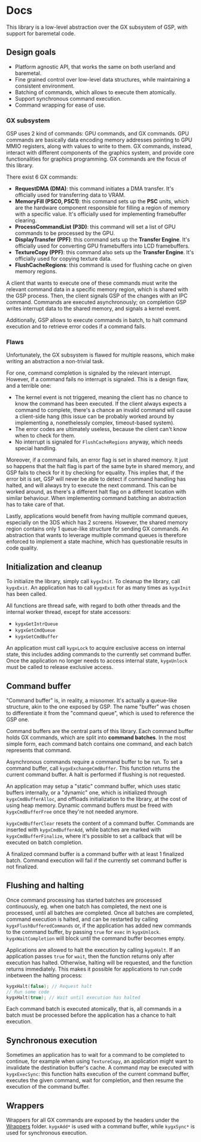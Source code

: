 # Docs

This library is a low-level abstraction over the GX subsystem of GSP, with support for baremetal code.

## Design goals

- Platform agnostic API, that works the same on both userland and baremetal.
- Fine grained control over low-level data structures, while maintaining a consistent environment.
- Batching of commands, which allows to execute them atomically.
- Support synchronous command execution.
- Command wrapping for ease of use.

### GX subsystem

GSP uses 2 kind of commands: GPU commands, and GX commands. GPU commands are basically data encoding memory addresses pointing to GPU MMIO registers, along with values to write to them. GX commands, instead, interact with different components of the graphics system, and provide core functionalities for graphics programming. GX commands are the focus of this library.

There exist 6 GX commands:

- **RequestDMA (DMA)**: this command initiates a DMA transfer. It's officially used for transferring data to VRAM.
- **MemoryFill (PSC0, PSC1)**: this command sets up the **PSC** units, which are the hardware component responsible for filling a region of memory with a specific value. It's officially used for implementing framebuffer clearing.
- **ProcessCommandList (P3D)**: this command will set a list of GPU commands to be processed by the GPU.
- **DisplayTransfer (PPF)**: this command sets up the **Transfer Engine**. It's officially used for converting GPU framebuffers into LCD framebuffers.
- **TextureCopy (PPF)**: this command also sets up the **Transfer Engine**. It's officially used for copying texture data.
- **FlushCacheRegions**: this command is used for flushing cache on given memory regions.

A client that wants to execute one of these commands must write the relevant command data in a specific memory region, which is shared with the GSP process. Then, the client signals GSP of the changes with an IPC command. Commands are executed asynchronously; on completion GSP writes interrupt data to the shared memory, and signals a kernel event.

Additionally, GSP allows to execute commands in batch, to halt command execution and to retrieve error codes if a command fails.

### Flaws

Unfortunately, the GX subsystem is flawed for multiple reasons, which make writing an abstraction a non-trivial task.

For one, command completion is signaled by the relevant interrupt. However, if a command fails no interrupt is signaled. This is a design flaw, and a terrible one:

- The kernel event is not triggered, meaning the client has no chance to know the command has been executed. If the client always expects a command to complete, there's a chance an invalid command will cause a client-side hang (this issue can be probably worked around by implementing a, nonethelessly complex, timeout-based system).
- The error codes are ultimately useless, because the client can't know when to check for them.
- No interrupt is signaled for `FlushCacheRegions` anyway, which needs special handling.

Moreover, if a command fails, an error flag is set in shared memory. It just so happens that the halt flag is part of the same byte in shared memory, and GSP fails to check for it by checking for equality. This implies that, if the error bit is set, GSP will never be able to detect if command handling has halted, and will always try to execute the next command. This can be worked around, as there's a different halt flag on a different location with similar behaviour. When implementing command batching an abstraction has to take care of that.

Lastly, applications would benefit from having multiple command queues, especially on the 3DS which has 2 screens. However, the shared memory region contains only 1 queue-like structure for sending GX commands. An abstraction that wants to leverage multiple command queues is therefore enforced to implement a state machine, which has questionable results in code quality.

## Initialization and cleanup

To initialize the library, simply call `kygxInit`. To cleanup the library, call `kygxExit`. An application has to call `kygxExit` for as many times as `kygxInit` has been called.

All functions are thread safe, with regard to both other threads and the internal worker thread, except for state accessors:

- `kygxGetIntrQueue`
- `kygxGetCmdQueue`
- `kygxGetCmdBuffer`

An application must call `kygxLock` to acquire exclusive access on internal state, this includes adding commands to the currently set command buffer. Once the application no longer needs to access internal state, `kygxUnlock` must be called to release exclusive access.

## Command buffer

"Command buffer" is, in reality, a misnomer. It's actually a queue-like structure, akin to the one exposed by GSP. The name "buffer" was chosen to differentiate it from the "command queue", which is used to reference the GSP one.

Command buffers are the central parts of this library. Each command buffer holds GX commands, which are split into **command batches**. In the most simple form, each command batch contains one command, and each batch represents that command.

Asynchronous commands require a command buffer to be run. To set a command buffer, call `kygxExchangeCmdBuffer`. This function returns the current command buffer. A halt is performed if flushing is not requested.

An application may setup a "static" command buffer, which uses static buffers internally, or a "dynamic" one, which is initialized through `kygxCmdBufferAlloc`, and offloads initialization to the library, at the cost of using heap memory. Dynamic command buffers must be freed with `kygxCmdBufferFree` once they're not needed anymore.

`kygxCmdBufferClear` resets the content of a command buffer. Commands are inserted with `kygxCmdBufferAdd`, while batches are marked with `kygxCmdBufferFinalize`, where it's possible to set a callback that will be executed on batch completion.

A finalized command buffer is a command buffer with at least 1 finalized batch. Command execution will fail if the currently set command buffer is not finalized.

## Flushing and halting

Once command processing has started batches are processed continuously, eg. when one batch has completed, the next one is processed, until all batches are completed. Once all batches are completed, command execution is halted, and can be restarted by calling `kygxFlushBufferedCommands` or, if the application has added new commands to the command buffer, by passing `true` for `exec` in `kygxUnlock`. `kygxWaitCompletion` will block until the command buffer becomes empty.

Applications are allowed to halt the execution by calling `kygxHalt`. If an application passes `true` for `wait`, then the function returns only after execution has halted. Otherwise, halting will be requested, and the function returns immediately. This makes it possible for applications to run code inbetween the halting process:

```c
kygxHalt(false); // Request halt
// Run some code
kygxHalt(true); // Wait until execution has halted
```

Each command batch is executed atomically, that is, all commands in a batch must be processed before the application has a chance to halt execution.

## Synchronous execution

Sometimes an application has to wait for a command to be completed to continue, for example when using `TextureCopy`, an application might want to invalidate the destination buffer's cache. A command may be executed with `kygxExecSync`: this function halts execution of the current command buffer, executes the given command, wait for completion, and then resume the execution of the command buffer.

## Wrappers

Wrappers for all GX commands are exposed by the headers under the [Wrappers](Include/GX/Wrappers) folder. `kygxAdd*` is used with a command buffer, while `kygxSync*` is used for synchronous execution.